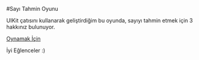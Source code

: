 #Sayı Tahmin Oyunu

UIKit çatısını kullanarak geliştirdiğim bu oyunda, sayıyı tahmin etmek için 3 hakkınız bulunuyor.

[Oynamak İçin](http://ozgunmustafa.me)

İyi Eğlenceler :) 
